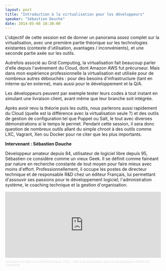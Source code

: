 ```yaml
---
layout: post
title: "Introduction à la virtualisation pour les développeurs"
speaker: "Sébastien Douche"
date: 2014-05-08 18:30:00
---
```


L'objectif de cette session est de donner un panorama assez complet sur la virtualisation, avec une première partie théorique sur les technologies existantes (contexte d'utilisation, avantages / inconvénients), et une seconde partie axée sur les outils.

Autrefois associé au Grid Computing, la virtualisation fait beaucoup parler d'elle depuis l'avènement du Cloud, dont Amazon AWS fut précurseur. Mais dans mon expérience professionnelle la virtualisation est utilisée pour de nombreux autres débouchés : pour des besoins d'infrastructure (tant en interne qu'en externe), mais aussi pour le développement et la Q/A.

Les développeurs peuvent par exemple tester leurs codes à tout instant en simulant une livraison client, avant même que leur branche soit intégrée.

Après avoir revu la théorie puis les outils, nous parlerons aussi rapidement du Cloud (quelle est la différence avec la virtualisation seule ?) et des outils de gestion de configuration tel que Puppet ou Salt, le tout avec diverses démonstrations si le temps le permet. Pendant cette session, il sera donc question de nombreux outils allant du simple chroot à des outils comme LXC, Vagrant, Xen ou Docker pour ne citer que les plus importants.

**Intervenant : Sébastien Douche**

Développeur amateur depuis 84, utilisateur de logiciel libre depuis 95, Sébastien ce considère comme un vieux Geek. Il se définit comme fainéant par nature en recherche constante de tout moyen pour faire mieux avec moins d'effort. Professionnellement, il occupe les postes de directeur technique et de responsable R&D chez un éditeur Français, lui permettant d'assouvir ses passions pour le développement logiciel, l'administration système, le coaching technique et la gestion d'organisation.

<div style="width:100%; text-align:left;" ><iframe  src="https://www.eventbrite.fr/tickets-external?eid=11445783647&ref=etckt" frameborder="0" height="214" width="100%" vspace="0" hspace="0" marginheight="5" marginwidth="5" scrolling="auto" allowtransparency="true"></iframe><div style="font-family:Helvetica, Arial; font-size:10px; padding:5px 0 5px; margin:2px; width:100%; text-align:left;" ><a style="color:#ddd; text-decoration:none;" target="_blank" href="http://www.eventbrite.fr/r/etckt">Inscription en ligne à un événement</a><span style="color:#ddd;"> pour </span><a style="color:#ddd; text-decoration:none;" target="_blank" href="https://www.eventbrite.fr/e/billets-jugl-intro-a-la-virtualisation-pour-les-developpeurs-11445783647?ref=etckt">JUGL - Intro à la virtualisation pour les développeurs</a> <span style="color:#ddd;">réalisé par</span> <a style="color:#ddd; text-decoration:none;" target="_blank" href="http://www.eventbrite.fr?ref=etckt">Eventbrite</a></div></div>